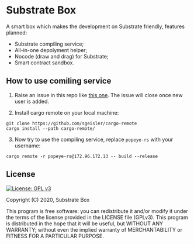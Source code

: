 # Substrate Box

A smart box which makes the development on Substrate friendly, features planned:

* Substrate compiling service;
* All-in-one depolyment helper;
* Nocode (draw and drag) for Substrate;
* Smart contract sandbox.

## How to use comiling service

1. Raise an issue in this repo like [this one](https://github.com/sub-box/sub-box/issues/2). The issue will close once new user is added.

2. Install cargo remote on your local machine:
```shell
git clone https://github.com/sgeisler/cargo-remote
cargo install --path cargo-remote/
```

3. Now try to use the compiling service, replace `popeye-rs` with your username:
```shell
cargo remote -r popeye-rs@172.96.172.13 -- build --release
``` 

## License
[![License: GPL v3](https://img.shields.io/badge/License-GPL%20v3-blue.svg)](http://www.gnu.org/licenses/gpl-3.0)

Copyright (C) 2020, Substrate Box

This program is free software: you can redistribute it and/or modify it under the terms of the license provided in the LICENSE file (GPLv3).  This program is distributed in the hope that it will be useful, but WITHOUT ANY WARRANTY; without even the implied warranty of MERCHANTABILITY or FITNESS FOR A PARTICULAR PURPOSE.